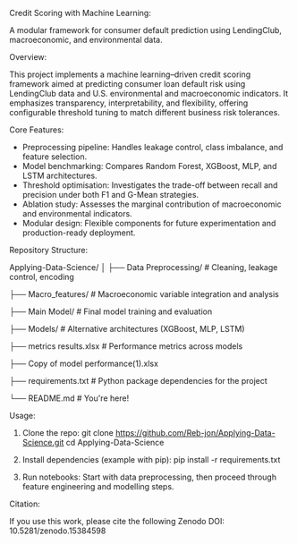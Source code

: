 Credit Scoring with Machine Learning:

A modular framework for consumer default prediction using LendingClub, macroeconomic, and environmental data.

Overview:

This project implements a machine learning–driven credit scoring framework aimed at predicting consumer loan default risk using LendingClub data and U.S. environmental and macroeconomic indicators. 
It emphasizes transparency, interpretability, and flexibility, offering configurable threshold tuning to match different business risk tolerances.

Core Features:

- Preprocessing pipeline: Handles leakage control, class imbalance, and feature selection.
- Model benchmarking: Compares Random Forest, XGBoost, MLP, and LSTM architectures.
- Threshold optimisation: Investigates the trade-off between recall and precision under both F1 and G-Mean strategies.
- Ablation study: Assesses the marginal contribution of macroeconomic and environmental indicators.
- Modular design: Flexible components for future experimentation and production-ready deployment.

Repository Structure:

Applying-Data-Science/
│
├── Data Preprocessing/       # Cleaning, leakage control, encoding

├── Macro_features/           # Macroeconomic variable integration and analysis

├── Main Model/               # Final model training and evaluation

├── Models/                   # Alternative architectures (XGBoost, MLP, LSTM)

├── metrics results.xlsx      # Performance metrics across models

├── Copy of model performance(1).xlsx

├── requirements.txt          # Python package dependencies for the project

└── README.md                 # You're here!

Usage:

1. Clone the repo:
  git clone https://github.com/Reb-jon/Applying-Data-Science.git
  cd Applying-Data-Science

2. Install dependencies (example with pip):
   pip install -r requirements.txt
   
3. Run notebooks:
  Start with data preprocessing, then proceed through feature engineering and modelling steps.

Citation:

If you use this work, please cite the following Zenodo DOI: 10.5281/zenodo.15384598




